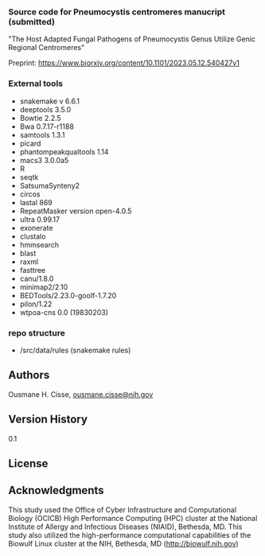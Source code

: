### Source code for Pneumocystis centromeres manucript (submitted)

 "The Host Adapted Fungal Pathogens of Pneumocystis Genus Utilize Genic Regional Centromeres"
 
 Preprint: https://www.biorxiv.org/content/10.1101/2023.05.12.540427v1


### External tools

* snakemake v 6.6.1
* deeptools 3.5.0
* Bowtie 2.2.5
* Bwa 0.7.17-r1188
* samtools 1.3.1
* picard
* phantompeakqualtools 1.14
* macs3 3.0.0a5
* R
* seqtk
* SatsumaSynteny2
* circos
* lastal 869
* RepeatMasker version open-4.0.5 
* ultra 0.99.17
* exonerate
* clustalo
* hmmsearch
* blast
* raxml
* fasttree
* canu/1.8.0
* minimap2/2.10
* BEDTools/2.23.0-goolf-1.7.20
* pilon/1.22
* wtpoa-cns 0.0 (19830203)



### repo structure


* /src/data/rules (snakemake rules)


## Authors
Ousmane H. Cisse, <ousmane.cisse@nih.gov>


## Version History
0.1

## License

## Acknowledgments
This study used the Office of Cyber Infrastructure and Computational Biology (OCICB) High Performance Computing (HPC) cluster at the National Institute of Allergy and Infectious Diseases (NIAID), Bethesda, MD. This study also utilized the high-performance computational capabilities of the Biowulf Linux cluster at the NIH, Bethesda, MD (http://biowulf.nih.gov)
